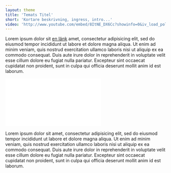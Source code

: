 ```yaml
---
layout: theme
title: 'Temats Titel'
short: 'Kortare beskrivning, ingress, intro...'
video: 'http://www.youtube.com/embed/8ItNE_DX6Cc?showinfo=0&iv_load_policy=3&controls=0'
---
```




Lorem ipsum dolor sit [en länk](https://www.google.com "Google's Homepage") amet, consectetur adipisicing elit, sed do eiusmod tempor incididunt ut labore et dolore magna aliqua. Ut enim ad minim veniam, quis nostrud exercitation ullamco laboris nisi ut aliquip ex ea commodo consequat. Duis aute irure dolor in reprehenderit in voluptate velit esse cillum dolore eu fugiat nulla pariatur. Excepteur sint occaecat cupidatat non proident, sunt in culpa qui officia deserunt mollit anim id est laborum.

<div class="video-wrapper"><iframe src="{{page.video}}" frameborder="0"></iframe></div>

Lorem ipsum dolor sit amet, consectetur adipisicing elit, sed do eiusmod tempor incididunt ut labore et dolore magna aliqua. Ut enim ad minim veniam, quis nostrud exercitation ullamco laboris nisi ut aliquip ex ea commodo consequat. Duis aute irure dolor in reprehenderit in voluptate velit esse cillum dolore eu fugiat nulla pariatur. Excepteur sint occaecat cupidatat non proident, sunt in culpa qui officia deserunt mollit anim id est laborum.

[testlink]: http://www.google.com/ "Optional Title"
